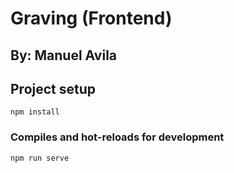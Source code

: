 # Graving (Frontend)

## By: Manuel Avila

## Project setup
```
npm install
```

### Compiles and hot-reloads for development
```
npm run serve
```
